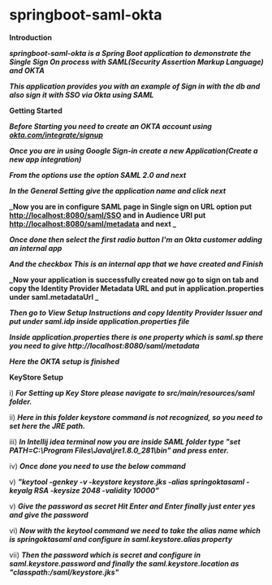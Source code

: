 # springboot-saml-okta

**Introduction**

**_springboot-saml-okta is a Spring Boot application to demonstrate the Single Sign On process with SAML(Security Assertion Markup Language) and OKTA_**

**_This application provides you with an example of Sign in with the db and also sign it with SSO via Okta using SAML_**

**Getting Started**

**_Before Starting you need to create an OKTA account using [okta.com/integrate/signup]()_**

**_Once you are in using Google Sign-in create a new Application(Create a new app integration)_**

**_From the options use the option SAML 2.0 and next_**

**_In the General Setting give the application name and click next_**

**_Now you are in configure SAML page in Single sign on URL option put [http://localhost:8080/saml/SSO](https://localhost:8443/saml/SSO) and in Audience URI put [http://localhost:8080/saml/metadata](https://localhost:8443/saml/metadata) and next _**

**_Once done then select the first radio button I'm an Okta customer adding an internal app_**

**_And the checkbox This is an internal app that we have created and Finish_**

**_Now your application is successfully created now go to sign on tab and copy the Identity Provider Metadata URL and put in application.properties under saml.metadataUrl _**

**_Then go to View Setup Instructions and copy Identity Provider Issuer and put under saml.idp inside application.properties file_**

**_Inside application.properties there is one property which is saml.sp there you need to give http://localhost:8080/saml/metadata_**

**_Here the OKTA setup is finished_**

**KeyStore Setup**

i) **_For Setting up Key Store please navigate to src/main/resources/saml folder._**

ii) **_Here in this folder keystore command is not recognized, so you need to set here the JRE path._**

iii) **_In Intellij idea terminal now you are inside SAML folder type "**set PATH=C:\Program Files\Java\jre1.8.0_281\bin**" and press enter._**

iv) **_Once done you need to use the below command_**

v) **_"keytool -genkey -v -keystore keystore.jks -alias springoktasaml -keyalg RSA -keysize 2048 -validity 10000"_**

v) **_Give the password as secret Hit Enter and Enter finally just enter yes and give the password_**

vi) **_Now with the keytool command we need to take the alias name which is springoktasaml and configure in saml.keystore.alias property_**

vii) **_Then the password which is secret and configure in saml.keystore.password and finally the saml.keystore.location as "classpath:/saml/keystore.jks"_**